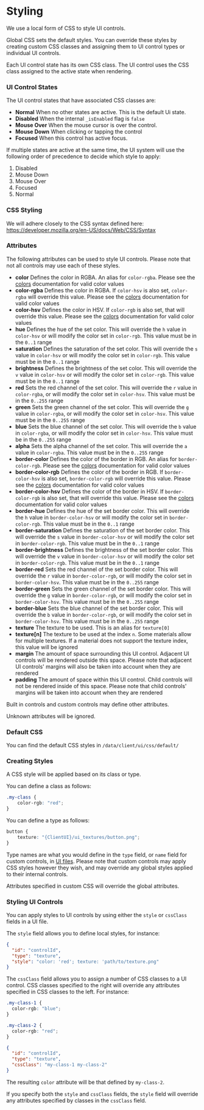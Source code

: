 # Styling
We use a local form of CSS to style UI controls.

Global CSS sets the default styles. You can override these styles by creating custom CSS classes and assigning them to UI control types or individual UI controls.

Each UI control state has its own CSS class. The UI control uses the CSS class assigned to the active state when rendering.

### UI Control States
The UI control states that have associated CSS classes are:

* **Normal**
  When no other states are active. This is the default Ui state.
* **Disabled**
  When the internal `_isEnabled` flag is `false`
* **Mouse Over**
  When the mouse cursor is over the control.
* **Mouse Down**
  When clicking or tapping the control 
* **Focused**
  When this control has active focus.
  
If multiple states are active at the same time, the UI system will use the following order of precedence to decide which style to apply:

1. Disabled
1. Mouse Down
1. Mouse Over
1. Focused
1. Normal

### CSS Styling
We will adhere closely to the CSS syntax defined here: https://developer.mozilla.org/en-US/docs/Web/CSS/Syntax

### Attributes
The following attributes can be used to style UI controls. Please note that not all controls may use each of these styles.

* **color**
  Defines the color in RGBA. An alias for `color-rgba`. Please see the [colors](../Graphics/Colors.md) documentation for valid color values
* **color-rgba**
  Defines the color in RGBA. If `color-hsv` is also set, `color-rgba` will override this value. Please see the [colors](../Graphics/Colors.md) documentation for valid color values
* **color-hsv**
  Defines the color in HSV. If `color-rgb` is also set, that will override this value. Please see the [colors](../Graphics/Colors.md) documentation for valid color values
* **hue**
  Defines the hue of the set color. This will override the `h` value in `color-hsv` or will modify the color set in `color-rgb`. This value must be in the `0..1` range
* **saturation**
  Defines the saturation of the set color. This will override the `s` value in `color-hsv` or will modify the color set in `color-rgb`. This value must be in the `0..1` range
* **brightness**
  Defines the brightness of the set color. This will override the `v` value in `color-hsv` or will modify the color set in `color-rgb`. This value must be in the `0..1` range
* **red**
  Sets the red channel of the set color. This will override the `r` value in `color-rgba`, or will modify the color set in `color-hsv`. This value must be in the `0..255` range
* **green**
  Sets the green channel of the set color. This will override the `g` value in `color-rgba`, or will modify the color set in `color-hsv`. This value must be in the `0..255` range
* **blue**
  Sets the blue channel of the set color. This will override the `b` value in `color-rgba`, or will modify the color set in `color-hsv`. This value must be in the `0..255` range
* **alpha**
  Sets the alpha channel of the set color. This will override the `a` value in `color-rgba`. This value must be in the `0..255` range
* **border-color**
  Defines the color of the border in RGB. An alias for `border-color-rgb`. Please see the [colors](../Graphics/Colors.md) documentation for valid color values
* **border-color-rgb**
  Defines the color of the border in RGB. If `border-color-hsv` is also set, `border-color-rgb` will override this value. Please see the [colors](../Graphics/Colors.md) documentation for valid color values
* **border-color-hsv**
  Defines the color of the border in HSV. If `border-color-rgb` is also set, that will override this value. Please see the [colors](../Graphics/Colors.md) documentation for valid color values
* **border-hue**
  Defines the hue of the set border color. This will override the `h` value in `border-color-hsv` or will modify the color set in `border-color-rgb`. This value must be in the `0..1` range
* **border-saturation**
  Defines the saturation of the set border color. This will override the `s` value in `border-color-hsv` or will modify the color set in `border-color-rgb`. This value must be in the `0..1` range
* **border-brightness**
  Defines the brightness of the set border color. This will override the `v` value in `border-color-hsv` or will modify the color set in `border-color-rgb`. This value must be in the `0..1` range
* **border-red**
  Sets the red channel of the set border color. This will override the `r` value in `border-color-rgb`, or will modify the color set in `border-color-hsv`. This value must be in the `0..255` range
* **border-green**
  Sets the green channel of the set border color. This will override the `g` value in `border-color-rgb`, or will modify the color set in `border-color-hsv`. This value must be in the `0..255` range
* **border-blue**
  Sets the blue channel of the set border color. This will override the `b` value in `border-color-rgb`, or will modify the color set in `border-color-hsv`. This value must be in the `0..255` range
* **texture** The texture to be used. This is an alias for `texture[0]`
* **texture[n]** The texture to be used at the index `n`. Some materials allow for multiple textures. If a material does not support the texture index, this value will be ignored
* **margin** The amount of space surrounding this UI control. Adjacent UI controls will be rendered outside this space. Please note that adjacent UI controls' margins will also be taken into account when they are rendered  
* **padding** The amount of space within this UI control. Child controls will not be rendered inside of this space. Please note that child controls' margins will be taken into account when they are rendered

Built in controls and custom controls may define other attributes.

Unknown attributes will be ignored.

### Default CSS
You can find the default CSS styles in `/data/client/ui/css/default/`

### Creating Styles
A CSS style will be applied based on its class or type.

You can define a class as follows:

```css
.my-class {
    color-rgb: "red";
}
```

You can define a type as follows:

```css
button {
    texture: "{ClientUI}/ui_textures/button.png";
}
```

Type names are what you would define in the `type` field, or `name` field for custom controls, in [UI files](UIFiles.md). Please note that custom controls may apply CSS styles however they wish, and may override any global styles applied to their internal controls.

Attributes specified in custom CSS will override the global attributes.

### Styling UI Controls
You can apply styles to UI controls by using either the `style` or `cssClass` fields in a UI file.

The `style` field allows you to define local styles, for instance:

```json
{
  "id": "controlId",
  "type": "texture",
  "style": "color: 'red'; texture: 'path/to/texture.png"
}
```

The `cssClass` field allows you to assign a number of CSS classes to a UI control. CSS classes specified to the right will override any attributes specified in CSS classes to the left. For instance:

```css
.my-class-1 {
  color-rgb: "blue";
}

.my-class-2 {
  color-rgb: "red";
}
```

```json
{
  "id": "controlId",
  "type": "texture",
  "cssClass": "my-class-1 my-class-2"
}
```

The resulting `color` attribute will be that defined by `my-class-2`.

If you specify both the `style` and `cssClass` fields, the `style` field will override any attributes specified by classes in the `cssClass` field.
